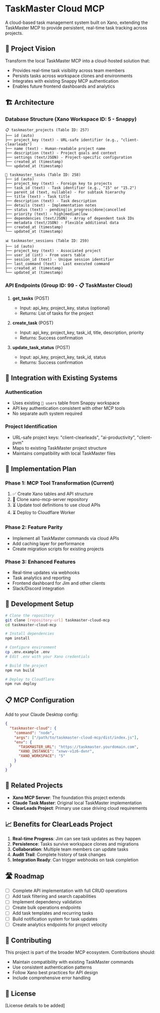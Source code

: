 # TaskMaster Cloud MCP

A cloud-based task management system built on Xano, extending the TaskMaster MCP to provide persistent, real-time task tracking across projects.

## 🎯 Project Vision

Transform the local TaskMaster MCP into a cloud-hosted solution that:
- Provides real-time task visibility across team members
- Persists tasks across workspace clones and environments
- Integrates with existing Snappy MCP authentication
- Enables future frontend dashboards and analytics

## 🏗️ Architecture

### Database Structure (Xano Workspace ID: 5 - Snappy)

```
📋 taskmaster_projects (Table ID: 257)
├── id (auto)
├── project_key (text) - URL-safe identifier (e.g., "client-clearleads")
├── name (text) - Human-readable project name
├── description (text) - Project goals and context
├── settings (text/JSON) - Project-specific configuration
├── created_at (timestamp)
└── updated_at (timestamp)

📝 taskmaster_tasks (Table ID: 258)
├── id (auto)
├── project_key (text) - Foreign key to projects
├── task_id (text) - Task identifier (e.g., "15" or "15.2")
├── parent_id (text, nullable) - For subtask hierarchy
├── title (text) - Task title
├── description (text) - Task description
├── details (text) - Implementation notes
├── status (text) - pending|in_progress|done|cancelled
├── priority (text) - high|medium|low
├── dependencies (text/JSON) - Array of dependent task IDs
├── metadata (text/JSON) - Flexible additional data
├── created_at (timestamp)
└── updated_at (timestamp)

📊 taskmaster_sessions (Table ID: 259)
├── id (auto)
├── project_key (text) - Associated project
├── user_id (int) - From users table
├── session_id (text) - Unique session identifier
├── last_command (text) - Last executed command
├── created_at (timestamp)
└── updated_at (timestamp)
```

### API Endpoints (Group ID: 99 - 📋 TaskMaster Cloud)

1. **get_tasks** (POST)
   - Input: api_key, project_key, status (optional)
   - Returns: List of tasks for the project

2. **create_task** (POST)
   - Input: api_key, project_key, task_id, title, description, priority
   - Returns: Success confirmation

3. **update_task_status** (POST)
   - Input: api_key, project_key, task_id, status
   - Returns: Success confirmation

## 🔌 Integration with Existing Systems

### Authentication
- Uses existing `👤 users` table from Snappy workspace
- API key authentication consistent with other MCP tools
- No separate auth system required

### Project Identification
- URL-safe project keys: "client-clearleads", "ai-productivity", "client-pvm"
- Maps to existing TaskMaster project structure
- Maintains compatibility with local TaskMaster files

## 🚀 Implementation Plan

### Phase 1: MCP Tool Transformation (Current)
1. ✅ Create Xano tables and API structure
2. 🔄 Clone xano-mcp-server repository
3. ⏳ Update tool definitions to use cloud APIs
4. ⏳ Deploy to Cloudflare Worker

### Phase 2: Feature Parity
- Implement all TaskMaster commands via cloud APIs
- Add caching layer for performance
- Create migration scripts for existing projects

### Phase 3: Enhanced Features
- Real-time updates via webhooks
- Task analytics and reporting
- Frontend dashboard for Jim and other clients
- Slack/Discord integration

## 🔧 Development Setup

```bash
# Clone the repository
git clone [repository-url] taskmaster-cloud-mcp
cd taskmaster-cloud-mcp

# Install dependencies
npm install

# Configure environment
cp .env.example .env
# Edit .env with your Xano credentials

# Build the project
npm run build

# Deploy to Cloudflare
npm run deploy
```

## 📋 MCP Configuration

Add to your Claude Desktop config:

```json
{
  "taskmaster-cloud": {
    "command": "node",
    "args": ["/path/to/taskmaster-cloud-mcp/dist/index.js"],
    "env": {
      "TASKMASTER_URL": "https://taskmaster.yourdomain.com",
      "XANO_INSTANCE": "xnwv-v1z6-dvnr",
      "XANO_WORKSPACE": "5"
    }
  }
}
```

## 🔗 Related Projects

- **Xano MCP Server**: The foundation this project extends
- **Claude Task Master**: Original local TaskMaster implementation
- **ClearLeads Project**: Primary use case driving cloud requirements

## 📈 Benefits for ClearLeads Project

1. **Real-time Progress**: Jim can see task updates as they happen
2. **Persistence**: Tasks survive workspace clones and migrations
3. **Collaboration**: Multiple team members can update tasks
4. **Audit Trail**: Complete history of task changes
5. **Integration Ready**: Can trigger webhooks on task completion

## 🛣️ Roadmap

- [ ] Complete API implementation with full CRUD operations
- [ ] Add task filtering and search capabilities
- [ ] Implement dependency validation
- [ ] Create bulk operations endpoints
- [ ] Add task templates and recurring tasks
- [ ] Build notification system for task updates
- [ ] Create analytics endpoints for project velocity

## 🤝 Contributing

This project is part of the broader MCP ecosystem. Contributions should:
- Maintain compatibility with existing TaskMaster commands
- Use consistent authentication patterns
- Follow Xano best practices for API design
- Include comprehensive error handling

## 📝 License

[License details to be added]